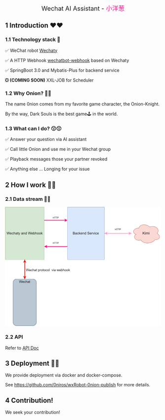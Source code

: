 <div align="center" style="font-size: 20px">
    Wechat AI Assistant - <span style="color: deeppink">小洋葱</span> 
</div>

## 1 Introduction ❤️❤️

### 1.1 Technology stack 🤔

✅ WeChat robot [Wechaty](https://github.com/wechaty)

✅ A HTTP Webhook [wechatbot-webhook](https://github.com/danni-cool/wechatbot-webhook) based on Wechaty

✅ SpringBoot 3.0 and Mybatis-Plus for backend service

❎ **(COMING SOON)** XXL-JOB for Scheduler

### 1.2 Why Onion? 🧅🧅

The name 0nion comes from my favorite game character, the Onion-Knight.

By the way, Dark Souls is the best game🕹️ in the world.

### 1.3 What can I do? 😗😗

✅ Answer your question via AI assistant

✅ Call little Onion and use me in your Wechat group

✅ Playback messages those your partner revoked

✅ Anything else ... Longing for your issue

## 2 How I work 🤖🤖

### 2.1 Data stream 🌌🌌

![](https://github.com/0niros/wxRobot-0nion/blob/master/img/data-stream.drawio.png)

### 2.2 API

Refer to [API Doc](https://github.com/danni-cool/wechatbot-webhook#%EF%B8%8F-api)

## 3 Deployment 👹👹

We provide deployment via docker and docker-compose.

See https://github.com/0niros/wxRobot-0nion-publish for more details.

## 4 Contribution!

We seek your contribution!
